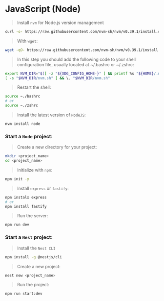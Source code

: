 # JavaScript (Node) 

> Install `nvm` for Node.js version management

```bash
curl -o- https://raw.githubusercontent.com/nvm-sh/nvm/v0.39.1/install.sh | bash
```

> With `wget`:

```bash 
wget -qO- https://raw.githubusercontent.com/nvm-sh/nvm/v0.39.1/install.sh | bash
```

> In this step you should add the following code to your shell configuration file, usually located at ~/.bashrc or ~/.zshrc:

```bash
export NVM_DIR="$([ -z "${XDG_CONFIG_HOME-}" ] && printf %s "${HOME}/.nvm" || printf %s "${XDG_CONFIG_HOME}/nvm")"
[ -s "$NVM_DIR/nvm.sh" ] && \. "$NVM_DIR/nvm.sh"
```

> Restart the shell:

```bash
source ~./bashrc 
# or 
source ~./zshrc
```

> Install the latest version of `NodeJS`:

```bash
nvm install node 
```

### Start a `Node` project: 

> Create a new directory for your project:

```bash
mkdir <project_name>
cd <project_name>
```

> Initialize with `npm`:

```bash 
npm init -y
```

> Install `express` or `fastify`:

```bash
npm instalx express
# or  
npm install fastify 
```

> Run the server:

```bash 
npm run dev
```

### Start a `Nest` project: 

> Install the `Nest CLI`

```bash 
npm install -g @nestjs/cli
```
> Create a new project:

```bash 
nest new <project_name>
```
> Run the project:

```bash
npm run start:dev
```
